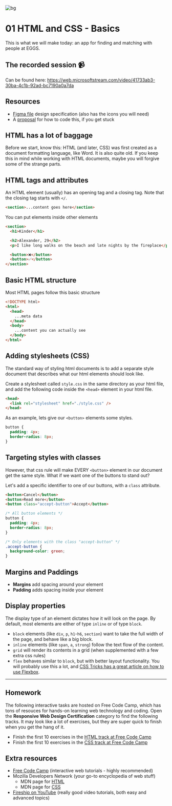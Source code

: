<!-- ---
marp: true
headingDivider: 2
--- -->

![bg](assets/Hero.png)

# 01 HTML and CSS - Basics

This is what we will make today: an app for finding and matching with people at EGGS.

## The recorded session 📹
Can be found here: https://web.microsoftstream.com/video/41733ab3-30ba-4c1b-92ad-bc7190a0a7da

## Resources

- [Figma file](https://www.figma.com/file/zqZmMHuzI4aLm7y4NMMi1V/Kinder-app?node-id=0%3A1) design specification (also has the icons you will need)
- A [proposal](https://codesandbox.io/s/kinderapp-jog8u?file=/index.html) for how to code this, if you get stuck

## HTML has a lot of baggage

Before we start, know this: HTML (and later, CSS) was first created as a document formatting language, like Word. It is also quite old. If you keep this in mind while working with HTML documents, maybe you will forgive some of the strange parts.

## HTML tags and attributes

An HTML element (usually) has an opening tag and a closing tag. Note that the closing tag starts with `</`.

```html
<section>...content goes here</section>
```

You can put elements inside other elements

```html
<section>
  <h1>Kinder</h1>

  <h2>Alexander, 29</h2>
  <p>I like long walks on the beach and late nights by the fireplace</p>

  <button>❌</button>
  <button>✅</button>
</section>
```

## Basic HTML structure

Most HTML pages follow this basic structure

```html
<!DOCTYPE html>
<html>
  <head>
    ...meta data
  </head>
  <body>
    ...content you can actually see
  </body>
</html>
```

## Adding stylesheets (CSS)

The standard way of styling html documents is to add a separate style document that describes what our html elements should look like.

Create a stylesheet called `style.css` in the same directory as your html file, and add the following code inside the `<head>` element in your html file.

```html
<head>
  <link rel="stylesheet" href="./style.css" />
</head>
```

As an example, lets give our `<button>` elements some styles.

```css
button {
  padding: 4px;
  border-radius: 8px;
}
```

## Targeting styles with classes

However, that css rule will make EVERY `<button>` element in our document get the same style. What if we want one of the buttons to stand out?

Let's add a specific identifier to one of our buttons, with a `class` attribute.

```html
<button>Cancel</button>
<button>Read more</button>
<button class="accept-button">Accept</button>
```

```css
/* All button elements */
button {
  padding: 4px;
  border-radius: 8px;
}

/* Only elements with the class "accept-button" */
.accept-button {
  background-color: green;
}
```

## Margins and Paddings

- **Margins** add spacing around your element
- **Padding** adds spacing inside your element

## Display properties

The display type of an element dictates how it will look on the page. By default, most elements are either of type `inline` or of type `block`.

- `block` elements (like `div`, `p`, `h1`-`h6`, `section`) want to take the full width of the page, and behave like a big block.
- `inline` elements (like `span`, `a`, `strong`) follow the text flow of the content.
- `grid` will render its contents in a grid (when supplemented with a few extra css rules)
- `flex` behaves similar to `block`, but with better layout functionality. You will probably use this a lot, and [CSS Tricks has a great article on how to use Flexbox](https://css-tricks.com/snippets/css/a-guide-to-flexbox/).

---

## Homework

The following interactive tasks are hosted on Free Code Camp, which has tons of resouces for hands-on learning web technology and coding. Open the **Responsive Web Design Certification** category to find the following tracks. It may look like a lot of exercises, but they are super quick to finish when you get the hang of it.

- Finish the first 10 exercises in the [HTML track at Free Code Camp](https://www.freecodecamp.org/learn)
- Finish the first 10 exercises in the [CSS track at Free Code Camp](https://www.freecodecamp.org/learn)

## Extra resources

- [Free Code Camp](https://www.freecodecamp.org/) (interactive web tutorials - highly recommended)
- Mozilla Developers Network (your go-to encyclopedia of web stuff)
  - MDN page for [HTML](https://developer.mozilla.org/en-US/docs/Web/HTML)
  - MDN page for [CSS](https://developer.mozilla.org/en-US/docs/Web/CSS)
- [Fireship on YouTube](https://www.youtube.com/c/AngularFirebase/featured) (really good video tutorials, both easy and advanced topics)
